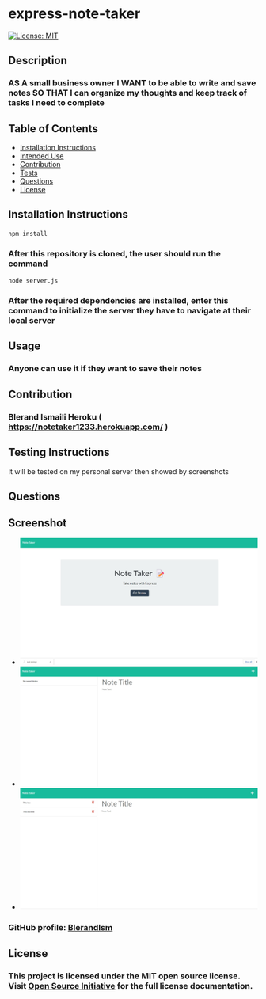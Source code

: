  # express-note-taker

  [![License: MIT](https://img.shields.io/badge/License-MIT-yellow.svg)](https://opensource.org/licenses/MIT)

  ## Description


  ### AS A small business owner I WANT to be able to write and save notes SO THAT I can organize my thoughts and keep track of tasks I need to complete

  ## Table of Contents


  * [Installation Instructions](#installation-instructions)
  * [Intended Use](#usage)
  * [Contribution](#contribution)
  * [Tests](#testing-instructions)
  * [Questions](#questions)
  * [License](#license)

  ## Installation Instructions

    npm install
### After this repository is cloned, the user should run the command 
    node server.js
### After the required dependencies are installed, enter this command to initialize the server they have to navigate at their local server


  ## Usage


  ### Anyone can use it if they want to save their notes 
  
  ## Contribution


### Blerand Ismaili Heroku ( https://notetaker1233.herokuapp.com/ )

  
  ## Testing Instructions
  It will be tested on my personal server then showed by screenshots  
  ## Questions

   ## Screenshot
  - ![screenshot](images/note1.jpg)
  - ![screenshot](images/note2.jpg)
  - ![screenshot](images/note3.jpg)

  
  ### GitHub profile: [BlerandIsm](https://github.com/BlerandIsm)

  
  ## License
  
  
  ### This project is licensed under the MIT open source license. Visit [Open Source Initiative](http://www.opensource.org/licenses/MIT) for the full license documentation.
  